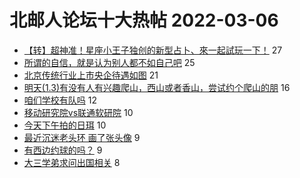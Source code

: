 # 北邮人论坛十大热帖 2022-03-06

- [【转】超神准！星座小王子独创的新型占卜、來一起試玩一下！](https://bbs.byr.cn/article/Constellations/326533) 27
- [所谓的自信，就是认为别人都不如自己吧](https://bbs.byr.cn/article/PsyHealthOnline/60289) 25
- [北京传统行业上市央企待遇如图](https://bbs.byr.cn/article/WorkLife/1182474) 21
- [明天(1.3)有没有人有兴趣爬山，西山或者香山，尝试约个爬山的朋](https://bbs.byr.cn/article/Friends/2014248) 16
- [咱们学校有队吗](https://bbs.byr.cn/article/Dota/959355) 12
- [移动研究院vs联通软研院](https://bbs.byr.cn/article/Job/2156213) 10
- [今天下午拍的日珥](https://bbs.byr.cn/article/Astronomy/20342) 10
- [最近沉迷老头环 画了张头像](https://bbs.byr.cn/article/Picture/3313520) 9
- [有西边约球的吗？](https://bbs.byr.cn/article/Tennis/33276) 9
- [大三学弟求问出国相关](https://bbs.byr.cn/article/GoAbroad/383509) 8


